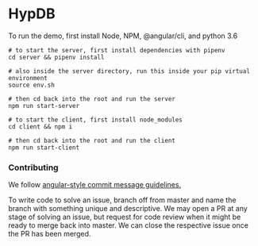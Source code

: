 # HypDB
To run the demo, first install Node, NPM, @angular/cli, and python 3.6
```
# to start the server, first install dependencies with pipenv
cd server && pipenv install

# also inside the server directory, run this inside your pip virtual environment
source env.sh

# then cd back into the root and run the server
npm run start-server

# to start the client, first install node_modules
cd client && npm i

# then cd back into the root and run the client
npm run start-client
```

### Contributing
We follow [angular-style commit message guidelines.](https://github.com/angular/angular/blob/master/CONTRIBUTING.md#commit)

To write code to solve an issue, branch off from master and name the branch with something unique and descriptive. We may open a PR at any stage of solving an issue, but request for code review when it might be ready to merge back into master. We can close the respective issue once the PR has been merged.

